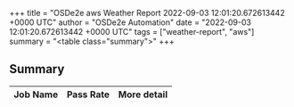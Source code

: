 +++
title = "OSDe2e aws Weather Report 2022-09-03 12:01:20.672613442 +0000 UTC"
author = "OSDe2e Automation"
date = "2022-09-03 12:01:20.672613442 +0000 UTC"
tags = ["weather-report", "aws"]
summary = "<table class=\"summary\"></table>"
+++
## Summary

| Job Name | Pass Rate | More detail |
|----------|-----------|-------------|




